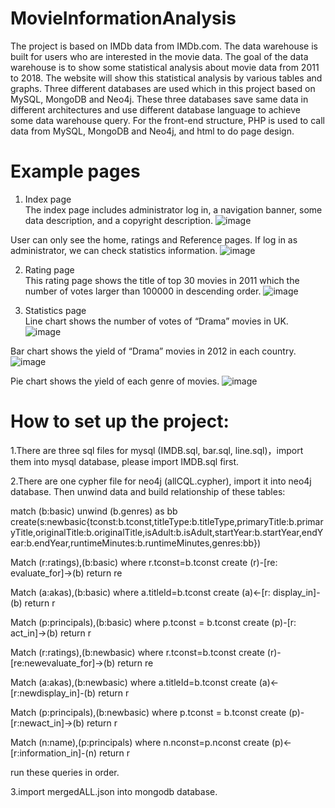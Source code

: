 # MovieInformationAnalysis

The project is based on IMDb data from IMDb.com. The data warehouse is built for users who are interested in the movie data. The goal of the data warehouse is to show some statistical analysis about movie data from 2011 to 2018. The website will show this statistical analysis by various tables and graphs.
Three different databases are used which in this project based on MySQL, MongoDB and Neo4j. These three databases save same data in different architectures and use different database language to achieve some data warehouse query.
For the front-end structure, PHP is used to call data from MySQL, MongoDB and Neo4j, and html to do page design. 

# Example pages

1. Index page  
The index page includes administrator log in, a navigation banner, some data description, and a copyright description.
![image](https://github.com/YesiXie/MovieInformationAnalysis/blob/master/Images/Homepage.png)

User can only see the home, ratings and Reference pages. If log in as administrator, we can check statistics information.
![image](https://github.com/YesiXie/MovieInformationAnalysis/blob/master/Images/Login.png)

2. Rating page  
This rating page shows the title of top 30 movies in 2011 which the number of votes larger than 100000 in descending order.
![image](https://github.com/YesiXie/MovieInformationAnalysis/blob/master/Images/Ratings.png)

3. Statistics page  
Line chart shows the number of votes of “Drama” movies in UK.
![image](https://github.com/YesiXie/MovieInformationAnalysis/blob/master/Images/Statistics.png)

Bar chart shows the yield of “Drama” movies in 2012 in each country.
![image](https://github.com/YesiXie/MovieInformationAnalysis/blob/master/Images/Bar.png)

Pie chart shows the yield of each genre of movies.
![image](https://github.com/YesiXie/MovieInformationAnalysis/blob/master/Images/Pie.png)

# How to set up the project:
1.There are three sql files for mysql (IMDB.sql, bar.sql, line.sql)，import them into mysql database, please import IMDB.sql first.

2.There are one cypher file for neo4j (allCQL.cypher), import it into neo4j database. Then unwind data and build relationship of these tables:


  match (b:basic) unwind (b.genres) as bb create(s:newbasic{tconst:b.tconst,titleType:b.titleType,primaryTitle:b.primaryTitle,originalTitle:b.originalTitle,isAdult:b.isAdult,startYear:b.startYear,endYear:b.endYear,runtimeMinutes:b.runtimeMinutes,genres:bb})

  Match (r:ratings),(b:basic) where r.tconst=b.tconst create (r)-[re: evaluate_for]->(b) return re

  Match (a:akas),(b:basic) where a.titleId=b.tconst create (a)<-[r: display_in]-(b) return r

  Match (p:principals),(b:basic) where p.tconst = b.tconst create (p)-[r: act_in]->(b) return r

  Match (r:ratings),(b:newbasic) where r.tconst=b.tconst create (r)-[re:newevaluate_for]->(b) return re

  Match (a:akas),(b:newbasic) where a.titleId=b.tconst create (a)<-[r:newdisplay_in]-(b) return r

  Match (p:principals),(b:newbasic) where p.tconst = b.tconst create (p)-[r:newact_in]->(b) return r

  Match (n:name),(p:principals) where n.nconst=p.nconst create (p)<-[r:information_in]-(n) return r
  

  run these queries in order.


  3.import mergedALL.json into mongodb database.
